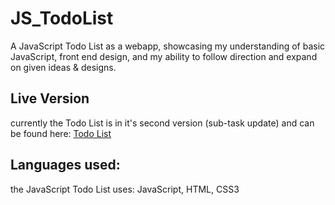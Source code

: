 # JS_TodoList

A JavaScript Todo List as a webapp, showcasing my understanding of basic JavaScript, front end design, and my ability to follow direction and expand on given ideas & designs.

## Live Version

currently the Todo List is in it's second version (sub-task update) and can be found here: [Todo List](https://rileyjraso.github.io/JS_TodoList/)

## Languages used:

the JavaScript Todo List uses: JavaScript, HTML, CSS3
